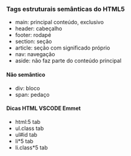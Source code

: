### Tags estruturais semânticas do HTML5
- main: principal conteúdo, exclusivo
- header: cabeçalho
- footer: rodapé
- section: seção
- article: seção com significado próprio
- nav: navegação
- aside: não faz parte do conteúdo principal

#### Não semântico
- div: bloco
- span: pedaço

#### Dicas HTML VSCODE Emmet
- html:5 tab
- ul.class tab
- ul#id tab
- li*5 tab
- li.class*5 tab